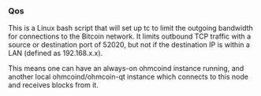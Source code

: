 ### Qos ###

This is a Linux bash script that will set up tc to limit the outgoing bandwidth for connections to the Bitcoin network. It limits outbound TCP traffic with a source or destination port of 52020, but not if the destination IP is within a LAN (defined as 192.168.x.x).

This means one can have an always-on ohmcoind instance running, and another local ohmcoind/ohmcoin-qt instance which connects to this node and receives blocks from it.
